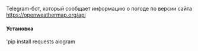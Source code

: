 Telegram-бот, который сообщает информацию о погоде по версии сайта https://openweathermap.org/api
#### Установка 
'pip install requests aiogram
